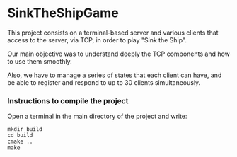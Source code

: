 # SinkTheShipGame

This project consists on a terminal-based server and various clients that access to the server, via TCP, in order to play "Sink the Ship".

Our main objective was to understand deeply the TCP components and how to use them smoothly.

Also, we have to manage a series of states that each client can have, and be able to register and respond to up to 30 clients simultaneously.

### Instructions to compile the project
Open a terminal in the main directory of the project and write:<br>

```
mkdir build 
cd build 
cmake ..
make
```
